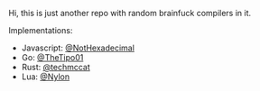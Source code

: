 Hi, this is just another repo with random brainfuck compilers in it.

Implementations:
- Javascript: [@NotHexadecimal](https://github.com/NotHexadecimal)
- Go: [@TheTipo01](https://github.com/TheTipo01)
- Rust: [@techmccat](https://github.com/techmccat)
- Lua: [@Nylon](https://github.com/RampeoMattone)
